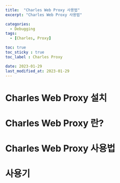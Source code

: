 ```yaml
---
title:  "Charles Web Proxy 사용법"
excerpt: "Charles Web Proxy 사용법"

categories:
  - Debugging
tags:
  - [Charles, Proxy]

toc: true
toc_sticky : true
toc_label : Charles Proxy

date: 2023-01-29
last_modified_at: 2023-01-29
---
```


# Charles Web Proxy 설치

# Charles Web Proxy 란?

# Charles Web Proxy 사용법

# 사용기
